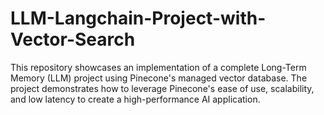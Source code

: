 # LLM-Langchain-Project-with-Vector-Search
This repository showcases an implementation of a complete Long-Term Memory (LLM) project using Pinecone's managed vector database. The project demonstrates how to leverage Pinecone's ease of use, scalability, and low latency to create a high-performance AI application.
